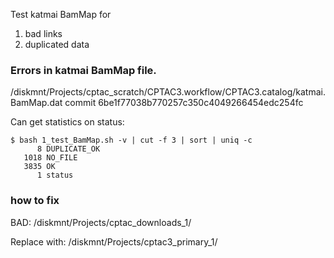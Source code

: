 Test katmai BamMap for
1) bad links
2) duplicated data


### Errors in katmai BamMap file.

/diskmnt/Projects/cptac_scratch/CPTAC3.workflow/CPTAC3.catalog/katmai.BamMap.dat
    commit 6be1f77038b770257c350c4049266454edc254fc

Can get statistics on status:
```
$ bash 1_test_BamMap.sh -v | cut -f 3 | sort | uniq -c
      8 DUPLICATE_OK
   1018 NO_FILE
   3835 OK
      1 status
```

### how to fix

BAD: /diskmnt/Projects/cptac_downloads_1/

Replace with: /diskmnt/Projects/cptac3_primary_1/



